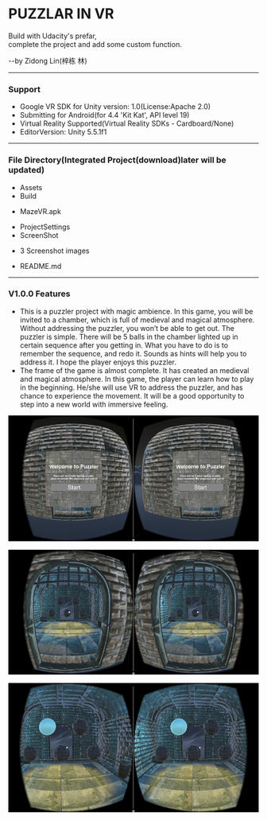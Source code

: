 # PUZZLAR IN VR

Build with Udacity's prefar,  
complete the project and add some custom function.

--by Zidong Lin(梓栋 林)

*****************************

### Support
* Google VR SDK for Unity version: 1.0(License:Apache 2.0)
* Submitting for Android(for 4.4 'Kit Kat', API level 19)
* Virtual Reality Supported(Virtual Reality SDKs - Cardboard/None)
* EditorVersion: Unity 5.5.1f1


*****************************

### File Directory(Integrated Project(download)later will be updated)
* Assets
* Build
 - MazeVR.apk
* ProjectSettings
* ScreenShot
 - 3 Screenshot images
* README.md

*****************************
### V1.0.0 Features
* This is a puzzler project with magic ambience. In this game, you will be invited to a chamber, which is full of medieval and magical atmosphere. Without addressing the puzzler, you won’t be able to get out. The puzzler is simple. There will be 5 balls in the chamber lighted up in certain sequence after you getting in. What you have to do is to remember the sequence, and redo it. Sounds as hints will help you to address it. I hope the player enjoys this puzzler.
* The frame of the game is almost complete. It has created an medieval and magical atmosphere. In this game, the player can learn how to play in the beginning. He/she will use VR to address the puzzler, and has chance to experience the movement. It will be a good opportunity to step into a new world with immersive feeling.

![](ScreenShot/Screenshot_01.png)

![](ScreenShot/Screenshot_02.png)

![](ScreenShot/Screenshot_03.png)